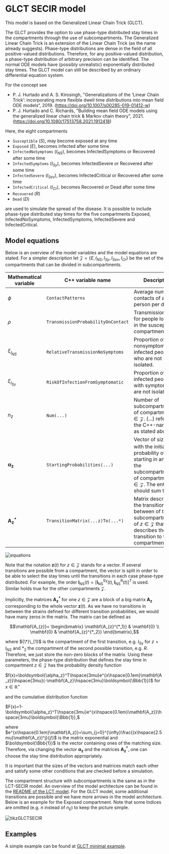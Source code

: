 # GLCT SECIR model

This model is based on the Generalized Linear Chain Trick (GLCT). 

The GLCT provides the option to use phase-type distributed stay times in the compartments through the use of subcompartments. The Generalized Linear Chain Trick is an extension of the Linear Chain Trick (as the name already suggests). Phase-type distributions are dense in the field of all positive-valued distributions. Therefore, for any positive-valued distribution, a phase-type distribution of arbitrary precision can be identified.
The normal ODE models have (possibly unrealistic) exponentially distributed stay times.
The GLCT model can still be described by an ordinary differential equation system.

For the concept see 
- P. J. Hurtado and A. S. Kirosingh, "Generalizations of the ‘Linear Chain Trick’: incorporating more flexible dwell time distributions into mean field ODE models“, 2019. (https://doi.org/10.1007/s00285-019-01412-w)
- P. J. Hurtado and C. Richards, "Building mean field ODE models using the generalized linear chain trick & Markov chain theory", 2021. (https://doi.org/10.1080/17513758.2021.1912418)

Here, the eight compartments 
- `Susceptible` ($S$), may become exposed at any time
- `Exposed` ($E$), becomes infected after some time
- `InfectedNoSymptoms` ($I_{NS}$), becomes InfectedSymptoms or Recovered after some time
- `InfectedSymptoms` ($I_{Sy}$), becomes InfectedSevere or Recovered after some time
- `InfectedSevere` ($I_{Sev}$), becomes InfectedCritical or Recovered after some time
- `InfectedCritical` ($I_{Cr}$), becomes Recovered or Dead after some time
- `Recovered` ($R$)
- `Dead` ($D$)

are used to simulate the spread of the disease. 
It is possible to include phase-type distributed stay times for the five compartments Exposed, InfectedNoSymptoms, InfectedSymptoms, InfectedSevere and InfectedCritical.

## Model equations
Below is an overview of the model variables and the model equations are stated. For a simpler description let $\mathcal{Z}=\{{E,I_{NS},I_{Sy},I_{Sev},I_{Cr}}\}$ be the set of the compartments that can be divided in subcompartments.

| Mathematical variable                   | C++ variable name | Description |
|---------------------------- | --------------- | -------------------------------------------------------------------------------------------------- |
| $\phi$                      |  `ContactPatterns`               | Average number of contacts of a person per day. |
| $\rho$                      |  `TransmissionProbabilityOnContact`               | Transmission risk for people located in the susceptible compartments. |
| $\xi_{I_{NS}}$               |  `RelativeTransmissionNoSymptoms`               | Proportion of nonsymptomatically infected people who are not isolated. |
| $\xi_{I_{Sy}}$               | `RiskOfInfectionFromSymptomatic`                | Proportion of infected people with symptoms who are not isolated. |
| $n_{z}$                         |  `Num(...)`  | Number of subcompartments of compartment $z\in\mathcal{Z}$. (...) refers to the C++-name of $z$ as stated above.|
| $\boldsymbol{\alpha_{z}}$                    |  `StartingProbabilities(...)`               | Vector of size $n_{z}$ with the initial probability of starting in any of the subcompartments of compartment $z\in\mathcal{Z}$. The entries should sum to $1$. |
| $\mathbf{A_{z}^{*}}$                    |  `TransitionMatrix(...z)To(...*)`               | Matrix describing the transitions in between of the subcompartments of $z\in\mathcal{Z}$ that describes the transition to the compartment $*$. |

![equations](https://github.com/SciCompMod/memilio/assets/70579874/e1da5e1d-e719-4c16-9f14-45374be7c353)

Note that the notation $\mathbf{z}(t)$ for $z\in\mathcal{Z}$ stands for a vector. If several transitions are possible from a compartment, the vector is split in order to be able to select the stay times until the transitions in each case phase-type distributed. 
For example, the order $\mathbf{I_{\text{NS}}}(t)=[\mathbf{I_{\text{NS}}^{\text{Sy}}}(t),\mathbf{I_{\text{NS}}^{\text{R}}}(t)]^{T}$ is used. Similar holds true for the other compartments $\mathcal{Z}$. 

Implicitly, the matrices $\mathbf{A_{z}^{*}}$ for one $z\in\mathcal{Z}$ are a block of a big matrix $\mathbf{A_{z}}$ corresponding to the whole vector $\mathbf{z}(t)$. As we have no transitions in between the strains defined for different transition probabilities, we would have many zeros in the matrix. The matrix can be defined as

```math
\mathbf{A_{z}}=
\begin{bmatrix}
\mathbf{A_{z}^{*_1}} &  \mathbf{0} \\
\mathbf{0} &  \mathbf{A_{z}^{*_2}}
\end{bmatrix},
```

where ${\*}\_{1}$ is the compartment of the first transition, e.g. $I_{\text{Sy}}$ for $z=I_{\text{NS}}$ and $*_2$ the compartment of the second possible transition, e.g. $R$.
Therefore, we just store the non-zero blocks of the matrix.
Using these parameters, the phase-type distribution that defines the stay time in compartment $z\in\mathcal{Z}$ has the probability density function

$f(x)=\boldsymbol{\alpha_z}^T\hspace{3mu}e^{x\hspace{0.1em}\mathbf{A_z}}\hspace{3mu}(-\mathbf{A_z}\hspace{3mu}\boldsymbol{\Bbb{1}})$ for $x\in\mathbb{R}^{+}$

and the cumulative distribution function

$F(x)=1-\boldsymbol{\alpha_z}^T\hspace{3mu}e^{x\hspace{0.1em}\mathbf{A_z}}\hspace{3mu}\boldsymbol{\Bbb{1}},$

where $e^{x\hspace{0.1em}\mathbf{A_z}}=\sum_{j=0}^{\infty}\frac{(x\hspace{2.5mu}\mathbf{A_z})^j}{j!}$ is the matrix exponential and $\boldsymbol{\Bbb{1}}$ is the vector containing ones of the matching size. Therefore, via changing the vector $\boldsymbol{\alpha_z}$ and the matrices $\mathbf{A_{z}^{*}}$, one can choose the stay time distribution appropriately.

It is important that the sizes of the vectors and matrices match each other and satisfy some other conditions that are checked before a simulation.

The compartment structure with subcompartments is the same as in the LCT-SECIR model. An overview of the model architecture can be found in the [README of the LCT model](../lct_secir/README.md). 
For the GLCT model, some additional transitions are possible and we have more arrows in the model architecture. Below is an example for the Exposed compartment. Note that some Indices are omitted (e.g. $n$ instead of $n_E$) to keep the picture simple.

![tikzGLCTSECIR](https://github.com/user-attachments/assets/fc075b7a-6cd2-4e70-bdd0-a2f4b9f2cf53)
## Examples

A simple example can be found at [GLCT minimal example](../../examples/glct_secir.cpp).
